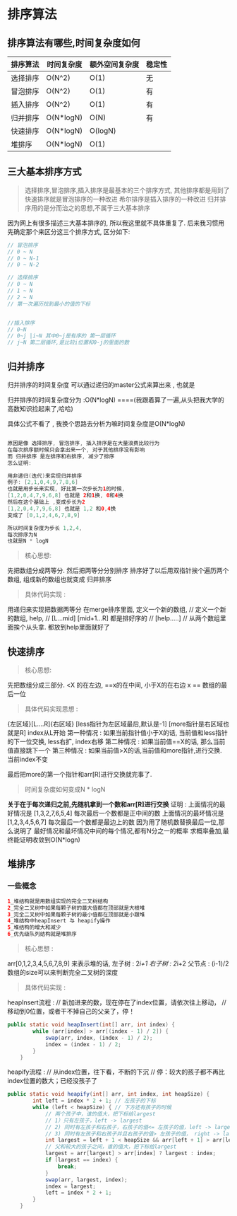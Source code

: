 # 排序算法

## 排序算法有哪些,时间复杂度如何
| 排序算法 | 时间复杂度     | 额外空间复杂度 | 稳定性 |
|--|-----------|---------|-----|
| 选择排序 | O(N^2)    | O(1)    | 无   |
| 冒泡排序 | O(N^2)    | O(1)    | 有   |
| 插入排序 | O(N^2)    | O(1)    | 有   |
| 归并排序 | O(N*logN) | O(N)    | 有   |
| 快速排序 | O(N*logN)          | O(logN) |     |
| 堆排序 | O(N*logN)          | O(1) |     |



## 三大基本排序方式
> 选择排序,冒泡排序,插入排序是最基本的三个排序方式, 其他排序都是用到了
> 快速排序就是冒泡排序的一种改进
> 希尔排序是插入排序的一种改进
> 归并排序用的是分而治之的思想,不属于三大基本排序

因为网上有很多描述三大基本排序的, 所以我这里就不具体重复了. 后来我习惯用先确定那个来区分这三个排序方式, 区分如下:
```java
// 冒泡排序
// 0 ~ N
// 0 ~ N-1
// 0 ~ N-2

// 选择排序
// 0 ~ N
// 1 ~ N
// 2 ~ N
// 第一次遍历找到最小的值的下标


//插入排序
// 0~N
// 0~j |i~N 其中0~j是有序的 第一层循环
// j~N 第二层循环,是比较i位置和0-j的里面的数

```

## 归并排序
归并排序的时间复杂度 可以通过递归的master公式来算出来 , 也就是

归并排序的时间复杂度分为 :O(N*logN)
====(我跟着算了一遍,从头把我大学的高数知识捡起来了,哈哈)

具体公式不看了 , 我换个思路去分析为嘛时间复杂度是O(N*logN)

```java

原因是像 选择排序, 冒泡排序, 插入排序是在大量浪费比较行为
在每次排序额时候只会拿出来一个, 对于其他排序没有影响
而 归并排序 是左排序和右排序, 减少了排序
怎么证明:

用非递归(迭代)来实现归并排序
例子: [2,1,0,4,9,7,8,6]
也就是用步长来实现, 好比第一次步长为1的时候,
[1,2,0,4,7,9,6,8] 也就是 2和1换, 0和4换
然后在这个基础上 ,变成步长为2
[1,2,0,4,7,9,6,8] 也就是 1,2 和0,4换
变成了 [0,1,2,4,6,7,8,9]

所以时间复杂度为步长 1,2,4,
每次排序为N
也就是N * logN
```


> 核心思想:

先把数组分成两等分.
然后把两等分分别排序
排序好了以后用双指针挨个遍历两个数组, 组成新的数组也就变成 归并排序

>具体代码实现 :

用递归来实现把数据两等分
在merge排序里面, 定义一个新的数组,
// 定义一个新的数组, help,
// [L...mid] [mid+1...R] 都是排好序的
// [help.....]
// 从两个数组里面挨个从头拿. 都放到help里面就好了


## 快速排序

> 核心思想:

先把数组分成三部分.
<X 的在左边, ==x的在中间, 小于X的在右边
x == 数组的最后一位


>具体代码实现思想 :

{左区域}[L....R]{右区域}
[less指针为左区域最后,默认是-1] [more指针是右区域也就是R] index从L开始
第一种情况 : 如果当前指针值小于X的话, 当前值和less指针的下一位交换, less右扩, index右移
第二种情况 : 如果当前值==X的话, 那么当前值直接跳下一个
第三种情况 : 如果当前值>X的话,当前值和more指针,进行交换. 当前index不变

最后把more的第一个指针和arr[R]进行交换就完事了.

> 时间复杂度如何变成N * logN

**关于在于每次递归之前,先随机拿到一个数和arr[R]进行交换**
证明 :
上面情况的最好情况是 [1,3,2,7,6,5,4] 每次最后一个数都是正中间的数
上面情况的最坏情况是 [1,2,3,4,5,6,7] 每次最后一个数都是最边上的数
因为用了随机数替换最后一位,那么说明了
最好情况和最坏情况中间的每个情况,都有N分之一的概率
求概率叠加,最终能证明收敛到O(N*logn)



## 堆排序

### 一些概念
```java
1_堆结构就是用数组实现的完全二叉树结构
2_完全二叉树中如果每颗子树的最大值都在顶部就是大根堆
3_完全二叉树中如果每颗子树的最小值都在顶部就是小跟堆
4_堆结构中heapInsert 与 heapify操作
5_堆结构的增大和减少
6_优先级队列结构就是堆排序
```

> 核心思想 :

arr[0,1,2,3,4,5,6,7,8,9]
来表示堆的话,
左子树 : 2*i+1
右子树 : 2*i+2
父节点 : (i-1)/2
数组的size可以来判断完全二叉树的深度

> 具体代码实现 :

heapInsert流程 :
// 新加进来的数，现在停在了index位置，请依次往上移动，
// 移动到0位置，或者干不掉自己的父亲了，停！

```java
public static void heapInsert(int[] arr, int index) {
		while (arr[index] > arr[(index - 1) / 2]) {
			swap(arr, index, (index - 1) / 2);
			index = (index - 1) / 2;
		}
	}
```
heapify流程 :
// 从index位置，往下看，不断的下沉
// 停：较大的孩子都不再比index位置的数大；已经没孩子了

```java
public static void heapify(int[] arr, int index, int heapSize) {
		int left = index * 2 + 1; // 左孩子的下标
		while (left < heapSize) { // 下方还有孩子的时候
			// 两个孩子中，谁的值大，把下标给largest
			// 1）只有左孩子，left -> largest
			// 2) 同时有左孩子和右孩子，右孩子的值<= 左孩子的值，left -> largest
			// 3) 同时有左孩子和右孩子并且右孩子的值> 左孩子的值， right -> largest
			int largest = left + 1 < heapSize && arr[left + 1] > arr[left] ? left + 1 : left;
			// 父和较大的孩子之间，谁的值大，把下标给largest
			largest = arr[largest] > arr[index] ? largest : index;
			if (largest == index) {
				break;
			}
			swap(arr, largest, index);
			index = largest;
			left = index * 2 + 1;
		}
	}
```









